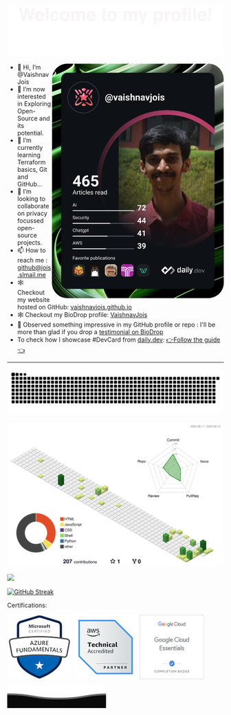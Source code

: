 ![](assets/Bottom_up.svg)

<a href="https://app.daily.dev/vaishnavjois"><img src="https://github.com/VaishnavJois/VaishnavJois/blob/main/devcard.svg" width="400" align="right" alt="Vaishnav Jois's Dev Card"/></a>

- 👋 Hi, I’m @VaishnavJois
- 👀 I’m now interested in Exploring Open-Source and its potential.
- 🌱 I’m currently learning Terraform basics, Git and GitHub...
- 💞️ I’m looking to collaborate on privacy focussed open-source projects.
- 📫 How to reach me : [github@jois.slmail.me](mailto:github@jois.slmail.me)
- 🕸️ Checkout my website hosted on GitHub: [vaishnavjois.github.io](https://vaishnavjois.github.io)
- 🕸️ Checkout my BioDrop profile: [VaishnavJois](https://www.biodrop.io/VaishnavJois)
- 💬 Observed something impressive in my GitHub profile or repo : I'll be more than glad if you drop a [testimonial on BioDrop](https://github.com/EddieHubCommunity/BioDrop/issues/new?labels=testimonial&template=testimonial.yml&title=New+Testimonial+for+Vaishnav%20Jois&name=VaishnavJois)
- To check how I showcase #DevCard from [daily.dev](https://app.daily.dev/): [👉Follow the guide👈](https://daily.dev/blog/adding-the-daily-devcard-to-your-github-profile)

---
 
![](https://raw.githubusercontent.com/VaishnavJois/VaishnavJois/output/github-contribution-grid-snake.svg)
 

![](./profile-3d-contrib/profile-green-animate.svg)
 

![](./profile-3d-contrib/profile-animation.svg)
 

<!---[![GitHub Streak](https://github-readme-streak-stats.herokuapp.com?user=VaishnavJois&theme=dark&hide_border=true&border_radius=20&date_format=M%20j%5B%2C%20Y%5D)](https://git.io/streak-stats)
--->
<!---[![GitHub Streak](https://github-readme-streak-stats-dusky.vercel.app?user=VaishnavJois&theme=github-dark&hide_border=true&border_radius=5)](https://git.io/streak-stats)--->

[![GitHub Streak](https://github-readme-streak-stats-dusky.vercel.app?user=VaishnavJois&theme=github-dark)](https://git.io/streak-stats)
 
Certifications:

 [![](./assets/microsoft-certified-azure-fundamentals.png)](https://www.credly.com/badges/ec9f055e-1f32-4d41-8c03-eb3885924632/public_url)
[![](./assets/aws-partner-accreditation-technical.png)](https://www.credly.com/badges/43c62cf9-51fd-4703-ba17-80574538e097/public_url)
[![](./assets/google-cloud-essentials-skill-badge_33507192.png)](https://partner.cloudskillsboost.google/public_profiles/2f676384-2141-4b86-8508-dbe1e35cf04a/badges/2708126)


![](./assets/Bottom_down.svg)
<!---
VaishnavJois/VaishnavJois is a ✨ special ✨ repository because its `README.md` (this file) appears on your GitHub profile.
You can click the Preview link to take a look at your changes.
--->
